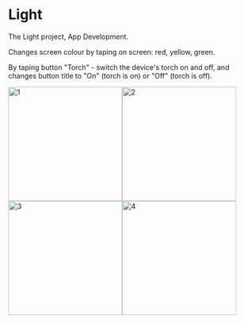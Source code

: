 # Light
The Light project, App Development.

Changes screen colour by taping on screen: red, yellow, green.

By taping button "Torch" - switch the device's torch on and off, and changes button title to "On" (torch is on) or "Off" (torch is off).

<img width="230" alt="1" src="https://user-images.githubusercontent.com/92630981/137737120-8d22e5b8-2627-4045-8847-2b957e2f6472.png"><img width="230" alt="2" src="https://user-images.githubusercontent.com/92630981/137737223-4fea1c8c-768c-4658-ad41-8a681ff9e118.png"><img width="230" alt="3" src="https://user-images.githubusercontent.com/92630981/137737253-ab20c61d-85e1-40c1-aebc-269f8fc2f125.png"><img width="230" alt="4" src="https://user-images.githubusercontent.com/92630981/137737263-7f4224a3-c44d-4a6f-ab49-1f02b640dbef.png">

